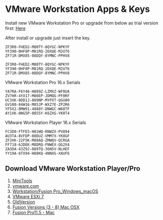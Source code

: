 # VMware Workstation Apps & Keys

Install new VMware Workstation Pro or upgrade from below as trial version first:  [Here](https://www.vmware.com/products/workstation-pro/workstation-pro-evaluation.html)

After install or upgrade just insert the key.
```
ZF3R0-FHED2-M80TY-8QYGC-NPKYF
YF390-0HF8P-M81RQ-2DXQE-M2UT6 
ZF71R-DMX85-08DQY-8YMNC-PPHV8
```

```
ZF3R0-FHED2-M80TY-8QYGC-NPKYF 
YF390-0HF8P-M81RQ-2DXQE-M2UT6 
ZF71R-DMX85-08DQY-8YMNC-PPHV8
```

VMware Workstation Pro 16.x Serials
```
YA7RA-F6Y46-H889Z-LZMXZ-WF8UA
ZV7HR-4YX17-M80EP-JDMQG-PF0RF
UC3XK-8DD1J-089NP-MYPXT-QGU80
GV100-84W16-M85JP-WXZ7E-ZP2R6
YF5X2-8MW91-4888Y-DNWGC-W68TF
AY1XK-0NG5P-0855Y-K6ZXG-YK0T4
```
VMware Workstation Player 16.x Serials
```
FC3D0-FTFE5-H81WQ-RNWZX-PV894
AU3TA-8VFDP-08DUZ-VMM7X-YK8GF
ZF3XK-22F5K-M88AQ-ZMWQV-QCRGA
FF718-6JDEK-M8DRQ-FNWEX-QG2X4
ZA3DA-43Z9J-089TQ-36N5V-NLHEF
YY19A-6TX94-H88KQ-4NNXG-XAUF6
```
## Download VMware Workstation Player/Pro

 1. [MiniTools](https://www.minitool.com/news/vmware-workstation-player-pro-download.html)
 2. [vmware.com](https://www.vmware.com/products/workstation-player.html)
 3. [Workstation/Fusion Pro_Windows_macOS](https://archive.org/download/vmwareworkstationarchive)
 4. [VMware ESXi 7](https://archive.org/download/vmware-esxi-7)
 5. [OldVersion](https://archive.org/download/vmwareworkstation_olderver)
 6. [Fusion Versions (3 - 8) Mac OSX](https://archive.org/download/VMwareFusionVersions) 
 7. [Fusion Pro11.5 - Mac](https://archive.org/download/vmware-fusion-11.5.0-14634996)
